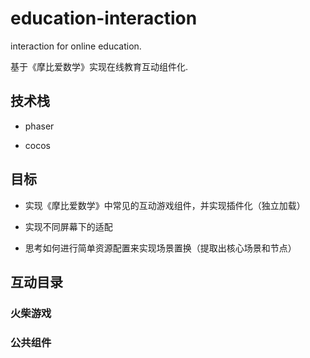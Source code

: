 # education-interaction
interaction for online education.

基于《摩比爱数学》实现在线教育互动组件化.

## 技术栈

- phaser

- cocos

## 目标

- 实现《摩比爱数学》中常见的互动游戏组件，并实现插件化（独立加载）

- 实现不同屏幕下的适配

- 思考如何进行简单资源配置来实现场景置换（提取出核心场景和节点）

## 互动目录

### 火柴游戏

### 公共组件
